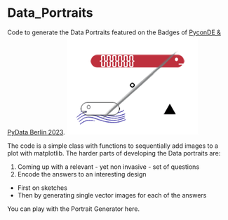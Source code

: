 # Data_Portraits
Code to generate the Data Portraits featured on the Badges of [PyconDE &amp; PyData Berlin 2023](https://2023.pycon.de/). 
![image](images/Portraits.gif)

The code is a simple class with functions to sequentially add images to a plot with matplotlib. 
The harder parts of developing the Data portraits are:
1. Coming up with a relevant - yet non invasive -  set of questions
2. Encode the answers to an interesting design
  - First on sketches
  - Then by generating single vector images for each of the answers

You can play with the Portrait Generator here. 


